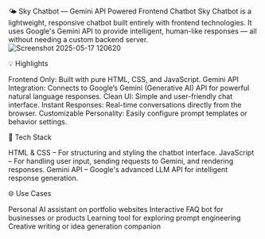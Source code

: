 🌤️ Sky Chatbot — Gemini API Powered Frontend Chatbot Sky Chatbot is a lightweight, responsive chatbot built entirely with frontend technologies. It uses Google's Gemini API to provide intelligent, human-like responses — all without needing a custom backend server.
![Screenshot 2025-05-17 120620](https://github.com/user-attachments/assets/d5c34a21-7cb3-41fa-97eb-cc8b0b9993c4)

💡 Highlights

Frontend Only: Built with pure HTML, CSS, and JavaScript. Gemini API Integration: Connects to Google’s Gemini (Generative AI) API for powerful natural language responses. Clean UI: Simple and user-friendly chat interface. Instant Responses: Real-time conversations directly from the browser. Customizable Personality: Easily configure prompt templates or behavior settings.

🧰 Tech Stack

HTML & CSS – For structuring and styling the chatbot interface. JavaScript – For handling user input, sending requests to Gemini, and rendering responses. Gemini API – Google's advanced LLM API for intelligent response generation.

🌐 Use Cases

Personal AI assistant on portfolio websites Interactive FAQ bot for businesses or products Learning tool for exploring prompt engineering Creative writing or idea generation companion
